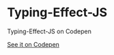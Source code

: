 # Typing-Effect-JS
Typing-Effect-JS on Codepen

[See it on Codepen](https://codepen.io/Noely-Gangello/pen/QWJozbY)
